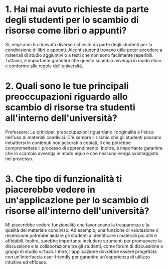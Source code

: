 # 1. Hai mai avuto richieste da parte degli studenti per lo scambio di risorse come libri o appunti?

Sì, negli anni ho ricevuto diverse richieste da parte degli studenti per la condivisione di libri e appunti. 
Alcuni studenti trovano utile poter accedere a materiali di studio aggiuntivi o a testi che non sono facilmente reperibili. 
Tuttavia, è importante garantire che questo scambio avvenga in modo etico e conforme alle regole dell'università.

# 2. Quali sono le tue principali preoccupazioni riguardo allo scambio di risorse tra studenti all'interno dell'università?

Professore: Le principali preoccupazioni riguardano l'originalità e l'etica nell'uso di materiali condivisi. 
C'è sempre il rischio che gli studenti possano imbattersi in contenuti non accurati o copiati, 
il che potrebbe compromettere il processo di apprendimento. 
Inoltre, è importante garantire che lo scambio avvenga in modo equo e che nessuno venga svantaggiato nel processo.

# 3. Che tipo di funzionalità ti piacerebbe vedere in un'applicazione per lo scambio di risorse all'interno dell'università?

Mi piacerebbe vedere funzionalità che favoriscano la trasparenza e la qualità del materiale condiviso. 
Ad esempio, una funzione di valutazione o recensione potrebbe aiutare gli studenti a identificare i materiali più utili e affidabili. 
Inoltre, sarebbe importante includere strumenti per promuovere la discussione e la collaborazione tra gli studenti, 
come forum di discussione o gruppi di studio virtuali. 
Infine, l'applicazione dovrebbe essere progettata con un'interfaccia user-friendly per garantire un'esperienza di utilizzo intuitiva ed efficace.
